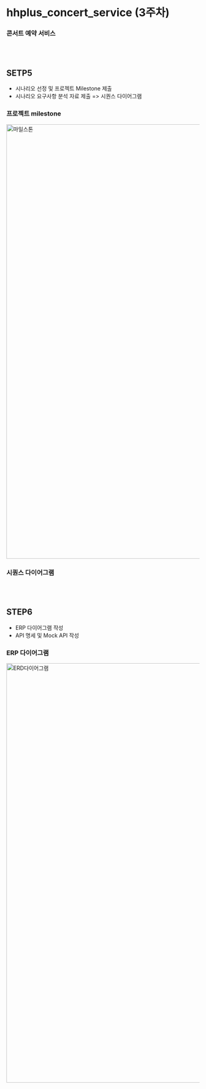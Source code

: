 # hhplus_concert_service (3주차)
### 콘서트 예약 서비스

<br><br>
## SETP5 
- 시나리오 선정  및 프로젝트 Milestone 제출
- 시나리오 요구사항 분석 자료 제출 => 시퀀스 다이어그램

### 프로젝트 milestone
<img width="1131" alt="마일스톤" src="https://github.com/Len-Yoon/hhplus_concert_service/assets/76799034/e2ddb35f-9e96-4a70-ab08-9c74899c7e9c">


### 시퀀스 다이어그램

<br><br>

## STEP6
- ERP 다이어그램 작성
- API 명세 및 Mock API 작성

### ERP 다이어그램
<img width="1092" alt="ERD다이어그램" src="https://github.com/Len-Yoon/hhplus_concert_service/assets/76799034/907c3b66-286d-4a0f-b2b8-b82e34593824">
